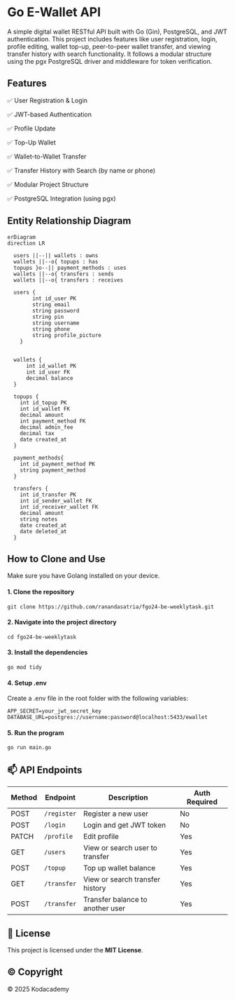 # Go E-Wallet API

A simple digital wallet RESTful API built with Go (Gin), PostgreSQL, and JWT authentication. This project includes features like user registration, login, profile editing, wallet top-up, peer-to-peer wallet transfer, and viewing transfer history with search functionality. It follows a modular structure using the pgx PostgreSQL driver and middleware for token verification.

## Features

✅ User Registration & Login

✅ JWT-based Authentication

✅ Profile Update

✅ Top-Up Wallet

✅ Wallet-to-Wallet Transfer

✅ Transfer History with Search (by name or phone)

✅ Modular Project Structure

✅ PostgreSQL Integration (using pgx)


## Entity Relationship Diagram


```mermaid
erDiagram
direction LR

  users ||--|| wallets : owns
  wallets ||--o{ topups : has
  topups }o--|| payment_methods : uses
  wallets ||--o{ transfers : sends
  wallets ||--o{ transfers : receives

  users {
        int id_user PK 
        string email
        string password
        string pin
        string username 
        string phone
        string profile_picture
    }


  wallets {
      int id_wallet PK
      int id_user FK
      decimal balance
  }

  topups {
    int id_topup PK
    int id_wallet FK
    decimal amount
    int payment_method FK
    decimal admin_fee
    decimal tax
    date created_at
  }

  payment_methods{
    int id_payment_method PK
    string payment_method
  }

  transfers {
    int id_transfer PK
    int id_sender_wallet FK
    int id_receiver_wallet FK
    decimal amount
    string notes
    date created_at
    date deleted_at
  }

```

## How to Clone and Use

Make sure you have Golang installed on your device.

#### 1. Clone the repository
```
git clone https://github.com/ranandasatria/fgo24-be-weeklytask.git
```

#### 2. Navigate into the project directory
```
cd fgo24-be-weeklytask
```

#### 3. Install the dependencies
```
go mod tidy
```

#### 4. Setup .env 
Create a .env file in the root folder with the following variables:
```
APP_SECRET=your_jwt_secret_key
DATABASE_URL=postgres://username:password@localhost:5433/ewallet
```

#### 5. Run the program
```
go run main.go
```

## 📫 API Endpoints

| Method | Endpoint             | Description                        | Auth Required |
|--------|----------------------|------------------------------------|---------------|
| POST   | `/register`          | Register a new user                | No            |
| POST   | `/login`             | Login and get JWT token            | No            |
| PATCH  | `/profile`           | Edit profile                       | Yes           |
| GET    | `/users`             | View or search user to transfer    | Yes           |
| POST   | `/topup`             | Top up wallet balance              | Yes           |
| GET    | `/transfer`          | View or search transfer history    | Yes           |
| POST   | `/transfer`          | Transfer balance to another user   | Yes           |

## 📄 License

This project is licensed under the **MIT License**.  

## ©️ Copyright

&copy; 2025 Kodacademy
